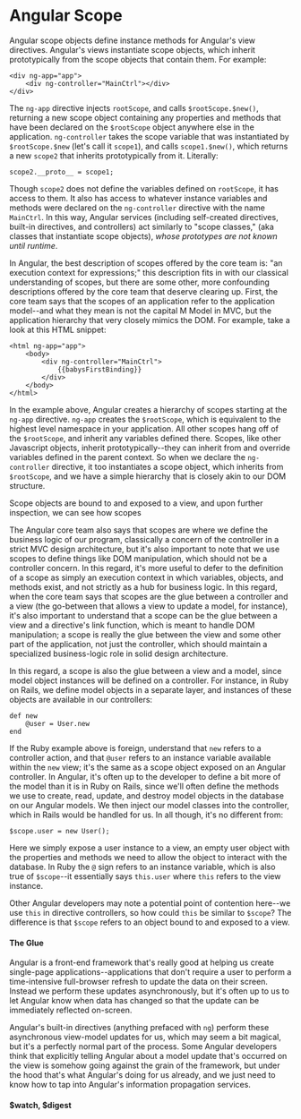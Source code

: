 # Angular Scope

Angular scope objects define instance methods for Angular's view directives. Angular's views instantiate scope objects, which inherit prototypically from the scope objects that contain them. For example:

	<div ng-app="app">
		<div ng-controller="MainCtrl"></div>
	</div>

The `ng-app` directive injects `rootScope`, and calls `$rootScope.$new()`, returning a new scope object containing any properties and methods that have been declared on the `$rootScope` object anywhere else in the application. `ng-controller` takes the scope variable that was instantiated by `$rootScope.$new` (let's call it `scope1`), and calls `scope1.$new()`, which returns a new `scope2` that inherits prototypically from it. Literally:

	scope2.__proto__ = scope1;
	
Though `scope2` does not define the variables defined on `rootScope`, it has access to them. It also has access to whatever instance variables and methods were declared on the `ng-controller` directive with the name `MainCtrl`. In this way, Angular services (including self-created directives, built-in directives, and controllers) act similarly to "scope classes," (aka classes that instantiate scope objects), _whose prototypes are not known until runtime_.  

In Angular, the best description of scopes offered by the core team is: "an execution context for expressions;" this description fits in with our classical understanding of scopes, but there are some other, more confounding descriptions offered by the core team that deserve clearing up. First, the core team says that the scopes of an application refer to the application model--and what they mean is not the capital M Model in MVC, but the application hierarchy that very closely mimics the DOM. For example, take a look at this HTML snippet:

	<html ng-app="app">
		<body>
			<div ng-controller="MainCtrl">
				{{babysFirstBinding}}
			</div>
		</body>
	</html>
	
In the example above, Angular creates a hierarchy of scopes starting at the `ng-app` directive. `ng-app` creates the `$rootScope`, which is equivalent to the highest level namespace in your application. All other scopes hang off of the `$rootScope`, and inherit any variables defined there. Scopes, like other Javascript objects, inherit prototypically--they can inherit from and override variables defined in the parent context. So when we declare the `ng-controller` directive, it too instantiates a scope object, which inherits from `$rootScope`, and we have a simple hierarchy that is closely akin to our DOM structure. 

Scope objects are bound to and exposed to a view, and upon further inspection, we can see how scopes 

The Angular core team also says that scopes are where we define the business logic of our program, classically a concern of the controller in a strict MVC design architecture, but it's also important to note that we use scopes to define things like DOM manipulation, which should not be a controller concern. In this regard, it's more useful to defer to the definition of a scope as simply an execution context in which variables, objects, and methods exist, and not strictly as a hub for business logic. In this regard, when the core team says that scopes are the glue between a controller and a view (the go-between that allows a view to update a model, for instance), it's also important to understand that a scope can be the glue between a view and a directive's link function, which is meant to handle DOM manipulation; a scope is really the glue between the view and some other part of the application, not just the controller, which should maintain a specialized business-logic role in solid design architecture. 

In this regard, a scope is also the glue between a view and a model, since model object instances will be defined on a controller. For instance, in Ruby on Rails, we define model objects in a separate layer, and instances of these objects are available in our controllers:

	def new
		@user = User.new
	end

If the Ruby example above is foreign, understand that `new` refers to a controller action, and that `@user` refers to an instance variable available within the `new` view; it's the same as a scope object exposed on an Angular controller. In Angular, it's often up to the developer to define a bit more of the model than it is in Ruby on Rails, since we'll often define the methods we use to create, read, update, and destroy model objects in the database on our Angular models. We then inject our model classes into the controller, which in Rails would be handled for us. In all though, it's no different from:

	$scope.user = new User();
	
Here we simply expose a user instance to a view, an empty user object with the properties and methods we need to allow the object to interact with the database. In Ruby the `@` sign refers to an instance variable, which is also true of `$scope`--it essentially says `this.user` where `this` refers to the view instance. 

Other Angular developers may note a potential point of contention here--we use `this` in directive controllers, so how could `this` be similar to `$scope`? The difference is that `$scope` refers to an object bound to and exposed to a view. 

#### The Glue

Angular is a front-end framework that's really good at helping us create single-page applications--applications that don't require a user to perform a time-intensive full-browser refresh to update the data on their screen. Instead we perform these updates asynchronously, but it's often up to us to let Angular know when data has changed so that the update can be immediately reflected on-screen. 

Angular's built-in directives (anything prefaced with `ng`) perform these asynchronous view-model updates for us, which may seem a bit magical, but it's a perfectly normal part of the process. Some Angular developers think that explicitly telling Angular about a model update that's occurred on the view is somehow going against the grain of the framework, but under the hood that's what Angular's doing for us already, and we just need to know how to tap into Angular's information propagation services. 

#### $watch, $digest



